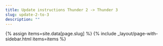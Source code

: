 ```yaml
---
title: Update instructions Thunder 2 -> Thunder 3
slug: update-2-to-3
description: ""
---
```

{% assign items=site.data[page.slug] %}
{% include _layout/page-with-sidebar.html items=items %}
